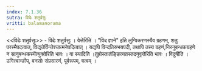 ```yaml
---
index: 7.1.36
sutra: विदेः शतुर्वसुः
vritti: balamanorama
---
```


<<विदेः शतुर्वसुः>> - विदेः शतुर्वसुः । वेत्तेरिति । "विद ज्ञाने" इति लुग्विकरणस्यैव ग्रहणम्, शतुः परस्मैपदत्वात्, विद्यतेर्विन्त्तेश्चात्मनेपदित्वात् । यद्यपि विन्दतिरुभयपदी, तथापि तस्य ग्रहणं,निरनुबन्धकग्रहणे न सानुबन्धकस्ये॑त्युक्तेरिति भावः । वा स्यादिति ।तुह्रोस्तात॑ङ्ङित्यतस्तदनुवृत्तेरिति भावः । विदुषीति । उगित्त्वान्ङीप्, वनसोः संप्रसारणं, पूर्वरूपम्, षत्वम् । 